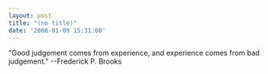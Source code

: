 ```yaml
---
layout: post
title: "(no title)"
date: '2008-01-09 15:31:00'
---
```


"Good judgement comes from experience, and experience comes from bad judgement." --Frederick P. Brooks